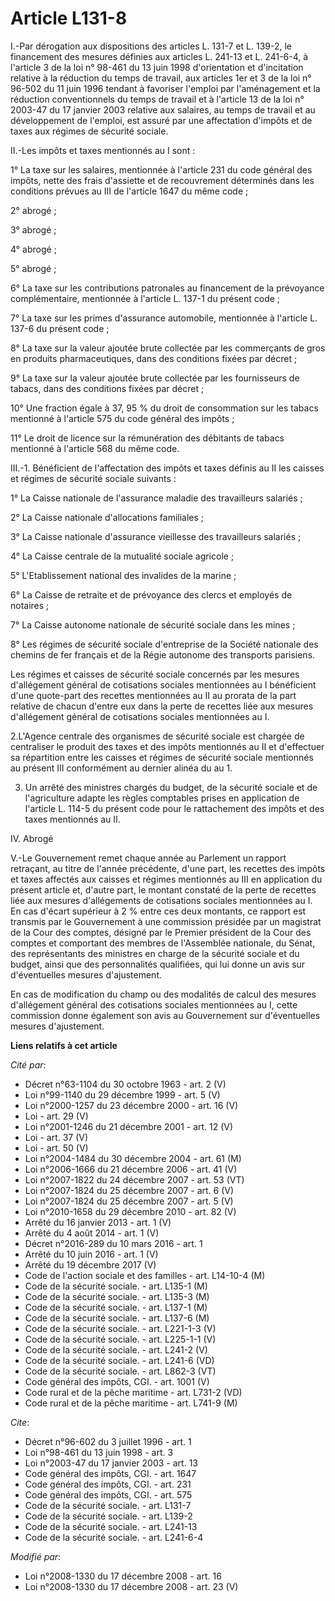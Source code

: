 # Article L131-8

I.-Par dérogation aux dispositions des articles L. 131-7 et L. 139-2, le financement des mesures définies aux articles L.
241-13 et L. 241-6-4, à l'article 3 de la loi n° 98-461 du 13 juin 1998 d'orientation et d'incitation relative à la réduction
du temps de travail, aux articles 1er et 3 de la loi n° 96-502 du 11 juin 1996 tendant à favoriser l'emploi par l'aménagement
et la réduction conventionnels du temps de travail et à l'article 13 de la loi n° 2003-47 du 17 janvier 2003 relative aux
salaires, au temps de travail et au développement de l'emploi, est assuré par une affectation d'impôts et de taxes aux
régimes de sécurité sociale. 

II.-Les impôts et taxes mentionnés au I sont : 

1° La taxe sur les salaires, mentionnée à l'article 231 du code général des impôts, nette des frais d'assiette et de
recouvrement déterminés dans les conditions prévues au III de l'article 1647 du même code ; 

2° abrogé ; 

3° abrogé ; 

4° abrogé ; 

5° abrogé ; 

6° La taxe sur les contributions patronales au financement de la prévoyance complémentaire, mentionnée à l'article L. 137-1
du présent code ; 

7° La taxe sur les primes d'assurance automobile, mentionnée à l'article L. 137-6 du présent code ; 

8° La taxe sur la valeur ajoutée brute collectée par les commerçants de gros en produits pharmaceutiques, dans des conditions
fixées par décret ; 

9° La taxe sur la valeur ajoutée brute collectée par les fournisseurs de tabacs, dans des conditions fixées par décret ; 

10° Une fraction égale à 37, 95 % du droit de consommation sur les tabacs mentionné à l'article 575 du code général des
impôts ; 

11° Le droit de licence sur la rémunération des débitants de tabacs mentionné à l'article 568 du même code. 

III.-1. Bénéficient de l'affectation des impôts et taxes définis au II les caisses et régimes de sécurité sociale suivants : 

1° La Caisse nationale de l'assurance maladie des travailleurs salariés ; 

2° La Caisse nationale d'allocations familiales ; 

3° La Caisse nationale d'assurance vieillesse des travailleurs salariés ; 

4° La Caisse centrale de la mutualité sociale agricole ; 

5° L'Etablissement national des invalides de la marine ; 

6° La Caisse de retraite et de prévoyance des clercs et employés de notaires ; 

7° La Caisse autonome nationale de sécurité sociale dans les mines ; 

8° Les régimes de sécurité sociale d'entreprise de la Société nationale des chemins de fer français et de la Régie autonome
des transports parisiens. 

Les régimes et caisses de sécurité sociale concernés par les mesures d'allégement général de cotisations sociales mentionnées
au I bénéficient d'une quote-part des recettes mentionnées au II au prorata de la part relative de chacun d'entre eux dans la
perte de recettes liée aux mesures d'allégement général de cotisations sociales mentionnées au I. 

2.L'Agence centrale des organismes de sécurité sociale est chargée de centraliser le produit des taxes et des impôts
mentionnés au II et d'effectuer sa répartition entre les caisses et régimes de sécurité sociale mentionnés au présent III
conformément au dernier alinéa du au 1. 

3. Un arrêté des ministres chargés du budget, de la sécurité sociale et de l'agriculture adapte les règles comptables prises
en application de l'article L. 114-5 du présent code pour le rattachement des impôts et des taxes mentionnés au II. 

IV. Abrogé 

V.-Le Gouvernement remet chaque année au Parlement un rapport retraçant, au titre de l'année précédente, d'une part, les
recettes des impôts et taxes affectés aux caisses et régimes mentionnés au III en application du présent article et, d'autre
part, le montant constaté de la perte de recettes liée aux mesures d'allégements de cotisations sociales mentionnées au I. En
cas d'écart supérieur à 2 % entre ces deux montants, ce rapport est transmis par le Gouvernement à une commission présidée
par un magistrat de la Cour des comptes, désigné par le Premier président de la Cour des comptes et comportant des membres de
l'Assemblée nationale, du Sénat, des représentants des ministres en charge de la sécurité sociale et du budget, ainsi que des
personnalités qualifiées, qui lui donne un avis sur d'éventuelles mesures d'ajustement. 

En cas de modification du champ ou des modalités de calcul des mesures d'allégement général des cotisations sociales
mentionnées au I, cette commission donne également son avis au Gouvernement sur d'éventuelles mesures d'ajustement.

**Liens relatifs à cet article**

_Cité par_:

  - Décret n°63-1104 du 30 octobre 1963 - art. 2 (V)
  - Loi n°99-1140 du 29 décembre 1999 - art. 5 (V)
  - Loi n°2000-1257 du 23 décembre 2000 - art. 16 (V)
  - Loi - art. 29 (V)
  - Loi n°2001-1246 du 21 décembre 2001 - art. 12 (V)
  - Loi - art. 37 (V)
  - Loi - art. 50 (V)
  - Loi n°2004-1484 du 30 décembre 2004 - art. 61 (M)
  - Loi n°2006-1666 du 21 décembre 2006 - art. 41 (V)
  - Loi n°2007-1822 du 24 décembre 2007 - art. 53 (VT)
  - Loi n°2007-1824 du 25 décembre 2007 - art. 6 (V)
  - Loi n°2007-1824 du 25 décembre 2007 - art. 5 (V)
  - Loi n°2010-1658 du 29 décembre 2010 - art. 82 (V)
  - Arrêté du 16 janvier 2013 - art. 1 (V)
  - Arrêté du 4 août 2014 - art. 1 (V)
  - Décret n°2016-289 du 10 mars 2016 - art. 1
  - Arrêté du 10 juin 2016 - art. 1 (V)
  - Arrêté du 19 décembre 2017 (V)
  - Code de l'action sociale et des familles - art. L14-10-4 (M)
  - Code de la sécurité sociale. - art. L135-1 (M)
  - Code de la sécurité sociale. - art. L135-3 (M)
  - Code de la sécurité sociale. - art. L137-1 (M)
  - Code de la sécurité sociale. - art. L137-6 (M)
  - Code de la sécurité sociale. - art. L221-1-3 (V)
  - Code de la sécurité sociale. - art. L225-1-1 (V)
  - Code de la sécurité sociale. - art. L241-2 (V)
  - Code de la sécurité sociale. - art. L241-6 (VD)
  - Code de la sécurité sociale. - art. L862-3 (VT)
  - Code général des impôts, CGI. - art. 1001 (V)
  - Code rural et de la pêche maritime - art. L731-2 (VD)
  - Code rural et de la pêche maritime - art. L741-9 (M)

_Cite_:

  - Décret n°96-602 du 3 juillet 1996 - art. 1
  - Loi n°98-461 du 13 juin 1998 - art. 3
  - Loi n°2003-47 du 17 janvier 2003 - art. 13
  - Code général des impôts, CGI. - art. 1647
  - Code général des impôts, CGI. - art. 231
  - Code général des impôts, CGI. - art. 575
  - Code de la sécurité sociale. - art. L131-7
  - Code de la sécurité sociale. - art. L139-2
  - Code de la sécurité sociale. - art. L241-13
  - Code de la sécurité sociale. - art. L241-6-4

_Modifié par_:

  - Loi n°2008-1330 du 17 décembre 2008 - art. 16
  - Loi n°2008-1330 du 17 décembre 2008 - art. 23 (V)
